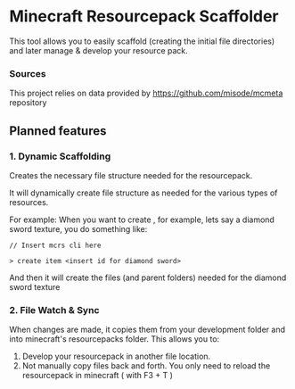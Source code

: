 # Minecraft Resourcepack Scaffolder
This tool allows you to easily scaffold (creating the initial file directories) and 
later manage & develop your resource pack.

### Sources
This project relies on data provided by https://github.com/misode/mcmeta repository


## Planned features
### 1. Dynamic Scaffolding

Creates the necessary file structure needed for the resourcepack.

It will dynamically create file structure as needed for the various types of resources.

For example:
When you want to create , for example, lets say a diamond sword texture, you do something like:

```
// Insert mcrs cli here

> create item <insert id for diamond sword>
```

And then it will create the files (and parent folders) needed for the diamond sword texture


### 2. File Watch & Sync 
When changes are made, it copies them from your development folder and into minecraft's resourcepacks folder.
This allows you to:
1. Develop your resourcepack in another file location.
2. Not manually copy files back and forth. You only need to reload the resourcepack in minecraft ( with F3 + T )


